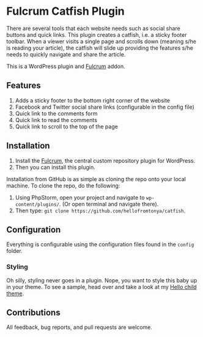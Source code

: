 # Fulcrum Catfish Plugin

There are several tools that each website needs such as social share buttons and quick links.  This plugin creates a catfish, i.e. a sticky footer toolbar.  When a viewer visits a single page and scrolls down (meaning s/he is reading your article), the catfish will slide up providing the features s/he needs to quickly navigate and share the article.

This is a WordPress plugin and [Fulcrum](https://github.com/hellofromtonya/fulcrum) addon.

## Features

1. Adds a sticky footer to the bottom right corner of the website
2. Facebook and Twitter social share links (configurable in the config file)
3. Quick link to the comments form
4. Quick link to read the comments
5. Quick link to scroll to the top of the page

## Installation

1. Install the [Fulcrum](https://github.com/hellofromtonya/fulcrum), the central custom repository plugin for WordPress.
2. Then you can install this plugin.

Installation from GitHub is as simple as cloning the repo onto your local machine.  To clone the repo, do the following:

1. Using PhpStorm, open your project and navigate to `wp-content/plugins/`. (Or open terminal and navigate there).
2. Then type: `git clone https://github.com/hellofromtonya/catfish`.

## Configuration

Everything is configurable using the configuration files found in the `config` folder.

### Styling

Oh silly, styling never goes in a plugin. Nope, you want to style this baby up in your theme.  To see a sample, head over and take a look at my [Hello child theme](https://github.com/hellofromtonya/hello-child-theme/tree/master/assets/sass/components/catfish).

## Contributions

All feedback, bug reports, and pull requests are welcome.